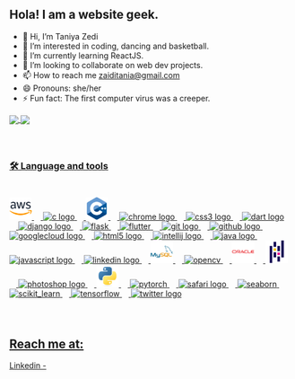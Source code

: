 ## Hola! I am a website geek.

- 👋 Hi, I’m Taniya Zedi
- 👀 I’m interested in coding, dancing and basketball.
- 🌱 I’m currently learning ReactJS.
- 💞️ I’m looking to collaborate on web dev projects.
- 📫 How to reach me zaiditania@gmail.com 
- 😄 Pronouns: she/her
- ⚡ Fun fact: The first computer virus was a creeper.

<div>
  <a href="https://github.com/tanyazedi">
   <img align="center" height="170" src="https://github-readme-stats.vercel.app/api/top-langs/?username=tanyazedi&layout=compact&langs_count=16&theme=dracula"/>
  <img align="center" src="https://github-readme-stats.vercel.app/api?username=tanyazedi&show_icons=true&theme=dracula&include_all_commits=true&count_private=true&hide=issues"/>
</div>
    
###

<br clear="both">

<h3 align="left">🛠 Language and tools</h3>

###

<br clear="both">

<div align="left"> 
<img src="https://raw.githubusercontent.com/devicons/devicon/master/icons/amazonwebservices/amazonwebservices-original-wordmark.svg" alt="aws" height="40" />
<img width="12" />
<img src="https://cdn.jsdelivr.net/gh/devicons/devicon/icons/c/c-original.svg" height="40" alt="c logo" />
<img width="12" />
<img src="https://raw.githubusercontent.com/devicons/devicon/master/icons/cplusplus/cplusplus-original.svg" alt="cplusplus" height="40"/>
<img width="12" />
<img src="https://cdn.jsdelivr.net/gh/devicons/devicon/icons/chrome/chrome-original.svg" height="40" alt="chrome logo" />
<img width="12" />
<img src="https://cdn.jsdelivr.net/gh/devicons/devicon/icons/css3/css3-original.svg" height="40" alt="css3 logo" />
<img width="12" />
<img src="https://cdn.jsdelivr.net/gh/devicons/devicon/icons/dart/dart-original.svg" height="40" alt="dart logo" />
<img width="12" />
<img src="https://cdn.jsdelivr.net/gh/devicons/devicon/icons/django/django-plain.svg" height="40" alt="django logo" />
<img width="12" />
<img src="https://www.vectorlogo.zone/logos/pocoo_flask/pocoo_flask-icon.svg" alt="flask" height="40"/>
<img width="12" />
<img src="https://www.vectorlogo.zone/logos/flutterio/flutterio-icon.svg" alt="flutter" height="40"/>
<img width="12"/>
<img src="https://cdn.jsdelivr.net/gh/devicons/devicon/icons/git/git-original.svg" height="40" alt="git logo" />
<img width="12" />
<img src="https://cdn.jsdelivr.net/gh/devicons/devicon/icons/github/github-original.svg" height="40" alt="github logo" />
<img width="12" />
<img src="https://cdn.jsdelivr.net/gh/devicons/devicon/icons/googlecloud/googlecloud-original.svg" height="40" alt="googlecloud logo" />
<img width="12" />
<img src="https://cdn.jsdelivr.net/gh/devicons/devicon/icons/html5/html5-original.svg" height="40" alt="html5 logo" />
<img width="12" />
<img src="https://cdn.jsdelivr.net/gh/devicons/devicon/icons/intellij/intellij-original.svg" height="40" alt="intellij logo" />
<img width="12" />
<img src="https://cdn.jsdelivr.net/gh/devicons/devicon/icons/java/java-original.svg" height="40" alt="java logo" />
<img width="12" />
<img src="https://cdn.jsdelivr.net/gh/devicons/devicon/icons/javascript/javascript-original.svg" height="40" alt="javascript logo" />
<img width="12" />
<img src="https://cdn.jsdelivr.net/gh/devicons/devicon/icons/linkedin/linkedin-original.svg" height="40" alt="linkedin logo" />
<img width="12" />
<img src="https://raw.githubusercontent.com/devicons/devicon/master/icons/mysql/mysql-original-wordmark.svg" alt="mysql" height="40"/>
<img width="12"/>
<img src="https://www.vectorlogo.zone/logos/opencv/opencv-icon.svg" alt="opencv" height="40"/>
<img width="12"/>
<img src="https://raw.githubusercontent.com/devicons/devicon/master/icons/oracle/oracle-original.svg" alt="oracle" height="40"/>
<img width="12"/>
<img src="https://raw.githubusercontent.com/devicons/devicon/2ae2a900d2f041da66e950e4d48052658d850630/icons/pandas/pandas-original.svg" alt="pandas" height="40"/>
<img width="12"/>
<img src="https://cdn.jsdelivr.net/gh/devicons/devicon/icons/photoshop/photoshop-plain.svg" height="40" alt="photoshop logo" />
<img width="12" />
<img src="https://raw.githubusercontent.com/devicons/devicon/master/icons/python/python-original.svg" alt="python" height="40"/>
<img width="12"/>
<img src="https://www.vectorlogo.zone/logos/pytorch/pytorch-icon.svg" alt="pytorch" height="40"/>
<img width="12"/>
<img src="https://cdn.jsdelivr.net/gh/devicons/devicon/icons/safari/safari-original.svg" height="40" alt="safari logo" />
<img width="12" />
<img src="https://seaborn.pydata.org/_images/logo-mark-lightbg.svg" alt="seaborn" height="40"/>
<img width="12"/>
<img src="https://upload.wikimedia.org/wikipedia/commons/0/05/Scikit_learn_logo_small.svg" alt="scikit_learn" height="40"/>
<img width="12"/>
<img src="https://www.vectorlogo.zone/logos/tensorflow/tensorflow-icon.svg" alt="tensorflow" height="40"/>
<img width="12"/>
<img src="https://cdn.jsdelivr.net/gh/devicons/devicon/icons/twitter/twitter-original.svg" height="40" alt="twitter logo" />
</div>

###

<br clear="both">

###

## Reach me at:
Linkedin - 


